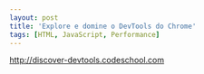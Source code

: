 ```yaml
---
layout: post
title: 'Explore e domine o DevTools do Chrome'
tags: [HTML, JavaScript, Performance]
---
```


<http://discover-devtools.codeschool.com>
